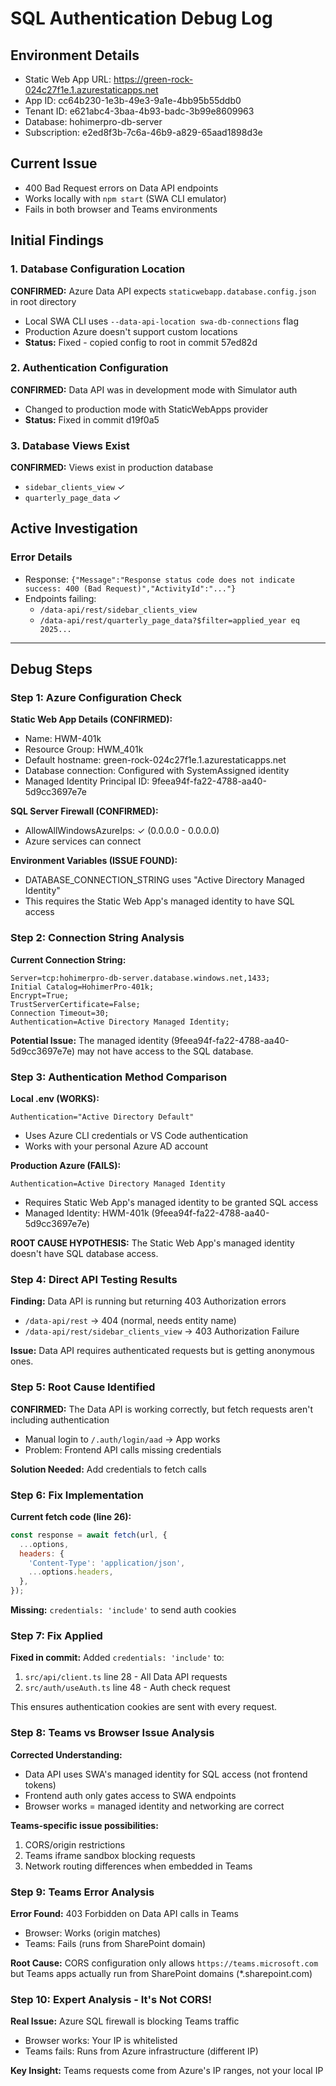# SQL Authentication Debug Log

## Environment Details
- Static Web App URL: https://green-rock-024c27f1e.1.azurestaticapps.net
- App ID: cc64b230-1e3b-49e3-9a1e-4bb95b55ddb0
- Tenant ID: e621abc4-3baa-4b93-badc-3b99e8609963
- Database: hohimerpro-db-server
- Subscription: e2ed8f3b-7c6a-46b9-a829-65aad1898d3e

## Current Issue
- 400 Bad Request errors on Data API endpoints
- Works locally with `npm start` (SWA CLI emulator)
- Fails in both browser and Teams environments

## Initial Findings

### 1. Database Configuration Location
**CONFIRMED:** Azure Data API expects `staticwebapp.database.config.json` in root directory
- Local SWA CLI uses `--data-api-location swa-db-connections` flag
- Production Azure doesn't support custom locations
- **Status:** Fixed - copied config to root in commit 57ed82d

### 2. Authentication Configuration
**CONFIRMED:** Data API was in development mode with Simulator auth
- Changed to production mode with StaticWebApps provider
- **Status:** Fixed in commit d19f0a5

### 3. Database Views Exist
**CONFIRMED:** Views exist in production database
- `sidebar_clients_view` ✓
- `quarterly_page_data` ✓

## Active Investigation

### Error Details
- Response: `{"Message":"Response status code does not indicate success: 400 (Bad Request)","ActivityId":"..."}`
- Endpoints failing:
  - `/data-api/rest/sidebar_clients_view`
  - `/data-api/rest/quarterly_page_data?$filter=applied_year eq 2025...`

---

## Debug Steps

### Step 1: Azure Configuration Check

**Static Web App Details (CONFIRMED):**
- Name: HWM-401k
- Resource Group: HWM_401k
- Default hostname: green-rock-024c27f1e.1.azurestaticapps.net
- Database connection: Configured with SystemAssigned identity
- Managed Identity Principal ID: 9feea94f-fa22-4788-aa40-5d9cc3697e7e

**SQL Server Firewall (CONFIRMED):**
- AllowAllWindowsAzureIps: ✓ (0.0.0.0 - 0.0.0.0)
- Azure services can connect

**Environment Variables (ISSUE FOUND):**
- DATABASE_CONNECTION_STRING uses "Active Directory Managed Identity"
- This requires the Static Web App's managed identity to have SQL access

### Step 2: Connection String Analysis

**Current Connection String:**
```
Server=tcp:hohimerpro-db-server.database.windows.net,1433;
Initial Catalog=HohimerPro-401k;
Encrypt=True;
TrustServerCertificate=False;
Connection Timeout=30;
Authentication=Active Directory Managed Identity;
```

**Potential Issue:** The managed identity (9feea94f-fa22-4788-aa40-5d9cc3697e7e) may not have access to the SQL database.

### Step 3: Authentication Method Comparison

**Local .env (WORKS):**
```
Authentication="Active Directory Default"
```
- Uses Azure CLI credentials or VS Code authentication
- Works with your personal Azure AD account

**Production Azure (FAILS):**
```
Authentication=Active Directory Managed Identity
```
- Requires Static Web App's managed identity to be granted SQL access
- Managed Identity: HWM-401k (9feea94f-fa22-4788-aa40-5d9cc3697e7e)

**ROOT CAUSE HYPOTHESIS:** The Static Web App's managed identity doesn't have SQL database access.

### Step 4: Direct API Testing Results

**Finding:** Data API is running but returning 403 Authorization errors
- `/data-api/rest` → 404 (normal, needs entity name)
- `/data-api/rest/sidebar_clients_view` → 403 Authorization Failure

**Issue:** Data API requires authenticated requests but is getting anonymous ones.

### Step 5: Root Cause Identified

**CONFIRMED:** The Data API is working correctly, but fetch requests aren't including authentication
- Manual login to `/.auth/login/aad` → App works
- Problem: Frontend API calls missing credentials

**Solution Needed:** Add credentials to fetch calls

### Step 6: Fix Implementation

**Current fetch code (line 26):**
```javascript
const response = await fetch(url, {
  ...options,
  headers: {
    'Content-Type': 'application/json',
    ...options.headers,
  },
});
```

**Missing:** `credentials: 'include'` to send auth cookies

### Step 7: Fix Applied

**Fixed in commit:** Added `credentials: 'include'` to:
1. `src/api/client.ts` line 28 - All Data API requests
2. `src/auth/useAuth.ts` line 48 - Auth check request

This ensures authentication cookies are sent with every request.

### Step 8: Teams vs Browser Issue Analysis

**Corrected Understanding:**
- Data API uses SWA's managed identity for SQL access (not frontend tokens)
- Frontend auth only gates access to SWA endpoints
- Browser works = managed identity and networking are correct

**Teams-specific issue possibilities:**
1. CORS/origin restrictions 
2. Teams iframe sandbox blocking requests
3. Network routing differences when embedded in Teams

### Step 9: Teams Error Analysis

**Error Found:** 403 Forbidden on Data API calls in Teams
- Browser: Works (origin matches)
- Teams: Fails (runs from SharePoint domain)

**Root Cause:** CORS configuration only allows `https://teams.microsoft.com` but Teams apps actually run from SharePoint domains (*.sharepoint.com)

### Step 10: Expert Analysis - It's Not CORS!

**Real Issue:** Azure SQL firewall is blocking Teams traffic
- Browser works: Your IP is whitelisted
- Teams fails: Runs from Azure infrastructure (different IP)

**Key Insight:** Teams requests come from Azure's IP ranges, not your local IP
